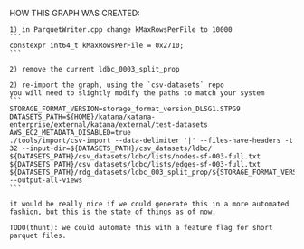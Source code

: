 HOW THIS GRAPH WAS CREATED:


    1) in ParquetWriter.cpp change kMaxRowsPerFile to 10000
    ```
    constexpr int64_t kMaxRowsPerFile = 0x2710;
    ```

    2) remove the current ldbc_0003_split_prop

    2) re-import the graph, using the `csv-datasets` repo
    you will need to slightly modify the paths to match your system
    ```
    STORAGE_FORMAT_VERSION=storage_format_version_DLSG1.STPG9
    DATASETS_PATH=${HOME}/katana/katana-enterprise/external/katana/external/test-datasets
    AWS_EC2_METADATA_DISABLED=true
    ./tools/import/csv-import --data-delimiter '|' --files-have-headers -t 32 --input-dir=${DATASETS_PATH}/csv_datasets/ldbc/ ${DATASETS_PATH}/csv_datasets/ldbc/lists/nodes-sf-003-full.txt ${DATASETS_PATH}/csv_datasets/ldbc/lists/edges-sf-003-full.txt ${DATASETS_PATH}/rdg_datasets/ldbc_003_split_prop/${STORAGE_FORMAT_VERSION} --output-all-views
    ```

    it would be really nice if we could generate this in a more automated
    fashion, but this is the state of things as of now.

    TODO(thunt): we could automate this with a feature flag for short parquet files.
